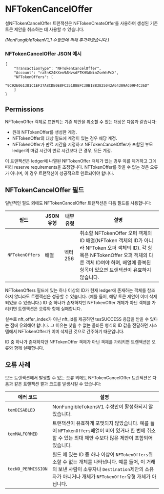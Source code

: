 # NFTokenCancelOffer

설NFTokenCancelOffer 트랜잭션은 NFTokenCreateOffer를 사용하여 생성된 기존 토큰 제안을 취소하는 데 사용할 수 있습니다.

_(NonFungibleTokenV1\_1 수정안에 의해 추가되었습니다.)_

### NFTokenCancelOffer JSON 예시

```
{
    "TransactionType": "NFTokenCancelOffer",
    "Account": "ra5nK24KXen9AHvsdFTKHSANinZseWnPcX",
    "NFTokenOffers": [
      "9C92E061381C1EF37A8CDE0E8FC35188BFC30B1883825042A64309AC09F4C36D"
    ]
}
```

## Permissions

NFTokenOffer 객체로 표현되는 기존 제안을 취소할 수 있는 대상은 다음과 같습니다:

* 원래 NFTokenOffer를 생성한 계정.
* NFTokenOffer의 대상 필드에 계정이 있는 경우 해당 계정.
* NFTokenOffer가 만료 시간을 지정하고 NFTokenCancelOffer가 포함된 부모 ledger의 마감 시간이 만료 시간보다 큰 경우, 모든 계정.

이 트랜잭션은 ledger에 나열된 NFTokenOffer 객체가 있는 경우 이를 제거하고 그에 따라 reserve requirements을 조정합니다. NFTokenOffer를 찾을 수 없는 것은 오류가 아니며, 이 경우 트랜잭션이 성공적으로 완료되어야 합니다.

## NFTokenCancelOffer 필드

일반적인 필드 외에도 NFTokenCancelOffer 트랜잭션은 다음 필드를 사용합니다:

| 필드              | JSON 유형 | 내부 유형 | 설명                                                                                                                                              |
| --------------- | ------- | ----- | ----------------------------------------------------------------------------------------------------------------------------------------------- |
| `NFTokenOffers` | 배열      | 벡터256 | 취소할 NFTokenOffer 오퍼 객체의 ID 배열(NFToken 객체의 ID가 아니라 NFToken 오퍼 객체의 ID). 각 항목은 NFTokenOffer 오퍼 객체의 다른 객체 ID여야 하며, 배열에 중복된 항목이 있으면 트랜잭션이 유효하지 않습니다. |

NFTokenOffers 필드에 있는 하나 이상의 ID가 현재 ledger에 존재하는 객체를 참조하지 않더라도 트랜잭션은 성공할 수 있습니다. (예를 들어, 해당 토큰 제안이 이미 삭제되었을 수 있습니다.) ID 중 하나가 존재하지만 NFTokenOffer 개체가 아닌 객체를 가리키면 트랜잭션은 오류와 함께 실패합니다.

실수로 nft\_offer\_index가 아닌 nft\_id를 제공하면 tesSUCCESS 응답을 받을 수 있다는 점에 유의해야 합니다. 그 이유는 찾을 수 없는 올바른 형식의 ID 값을 전달하면 시스템에서 NFTokenOffer가 이미 삭제된 것으로 간주하기 때문입니다.

ID 중 하나가 존재하지만 NFTokenOffer 객체가 아닌 객체를 가리키면 트랜잭션은 오류와 함께 실패합니다.

## 오류 사례

모든 트랜잭션에서 발생할 수 있는 오류 외에도 NFTokenCancelOffer 트랜잭션은 다음과 같은 트랜잭션 결과 코드를 발생시킬 수 있습니다:

| 에러 코드              | 설명                                                                                                                                        |
| ------------------ | ----------------------------------------------------------------------------------------------------------------------------------------- |
| `temDISABLED`      | NonFungibleTokensV1 수정안이 활성화되지 않았습니다.                                                                                                     |
| `temMALFORMED`     | 트랜잭션이 유효하게 포맷되지 않았습니다. 예를 들어 `NFTokenOffers`배열이 비어 있거나 한 번에 취소할 수 있는 최대 제안 수보다 많은 제안이 포함되어 있습니다.                                          |
| `tecNO_PERMISSION` | 필드 에 있는 ID 중 하나 이상이 `NFTokenOffers`취소할 수 없는 개체를 나타냅니다. 예를 들어, 이 거래의 보낸 사람이 소유자나 `Destination`제안의 소유자가 아니거나 개체가 `NFTokenOffer`유형 개체가 아닙니다. |
